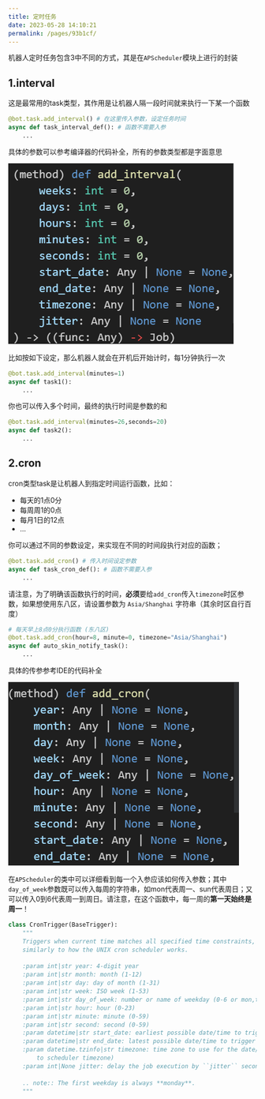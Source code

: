 ```yaml
---
title: 定时任务
date: 2023-05-28 14:10:21
permalink: /pages/93b1cf/
---
```


机器人定时任务包含3中不同的方式，其是在`APScheduler`模块上进行的封装

## 1.interval

这是最常用的task类型，其作用是让机器人隔一段时间就来执行一下某一个函数

~~~python
@bot.task.add_interval() # 在这里传入参数，设定任务时间
async def task_interval_def(): # 函数不需要入参
    ...
~~~

具体的参数可以参考编译器的代码补全，所有的参数类型都是字面意思

![image-20230905150549277](./img/image-20230905150549277.png)

比如按如下设定，那么机器人就会在开机后开始计时，每1分钟执行一次

~~~python
@bot.task.add_interval(minutes=1)
async def task1():
	...
~~~

你也可以传入多个时间，最终的执行时间是参数的和

~~~python
@bot.task.add_interval(minutes=26,seconds=20)
async def task2():
	...
~~~


## 2.cron

cron类型task是让机器人到指定时间运行函数，比如：

* 每天的1点0分
* 每周周1的0点
* 每月1日的12点
* ...

你可以通过不同的参数设定，来实现在不同的时间段执行对应的函数；

```python
@bot.task.add_cron() # 传入时间设定参数
async def task_cron_def(): # 函数不需要入参
    ...
```

请注意，为了明确该函数执行的时间，**必须**要给`add_cron`传入`timezone`时区参数，如果想使用东八区，请设置参数为 `Asia/Shanghai` 字符串（其余时区自行百度）

~~~python
# 每天早上8点0分执行函数 (东八区)
@bot.task.add_cron(hour=8, minute=0, timezone="Asia/Shanghai")
async def auto_skin_notify_task():
	...
~~~

具体的传参参考IDE的代码补全

![image-20230905151237548](./img/image-20230905151237548.png)

在`APScheduler`的类中可以详细看到每一个入参应该如何传入参数；其中`day_of_week`参数既可以传入每周的字符串，如mon代表周一、sun代表周日；又可以传入0到6代表周一到周日。请注意，在这个函数中，每一周的**第一天始终是周一**！

~~~python
class CronTrigger(BaseTrigger):
    """
    Triggers when current time matches all specified time constraints,
    similarly to how the UNIX cron scheduler works.

    :param int|str year: 4-digit year
    :param int|str month: month (1-12)
    :param int|str day: day of month (1-31)
    :param int|str week: ISO week (1-53)
    :param int|str day_of_week: number or name of weekday (0-6 or mon,tue,wed,thu,fri,sat,sun)
    :param int|str hour: hour (0-23)
    :param int|str minute: minute (0-59)
    :param int|str second: second (0-59)
    :param datetime|str start_date: earliest possible date/time to trigger on (inclusive)
    :param datetime|str end_date: latest possible date/time to trigger on (inclusive)
    :param datetime.tzinfo|str timezone: time zone to use for the date/time calculations (defaults
        to scheduler timezone)
    :param int|None jitter: delay the job execution by ``jitter`` seconds at most

    .. note:: The first weekday is always **monday**.
    """
~~~

